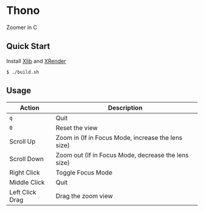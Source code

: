 # Thono
Zoomer in C

## Quick Start
Install [Xlib](https://www.x.org/releases/current/doc/libX11/libX11/libX11.html) and [XRender](https://www.x.org/releases/X11R7.7/doc/libXrender/libXrender.txt)

```console
$ ./build.sh
```

## Usage
| Action          | Description                                         |
| --------------- | --------------------------------------------------- |
| `q`             | Quit                                                |
| `0`             | Reset the view                                      |
| Scroll Up       | Zoom in (If in Focus Mode, increase the lens size)  |
| Scroll Down     | Zoom out (If in Focus Mode, decrease the lens size) |
| Right Click     | Toggle Focus Mode                                   |
| Middle Click    | Quit                                                |
| Left Click Drag | Drag the zoom view                                  |
